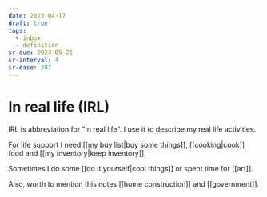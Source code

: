 ```yaml
---
date: 2023-04-17
draft: true
tags:
  - inbox
  - definition
sr-due: 2023-05-21
sr-interval: 4
sr-ease: 287
---
```


# In real life (IRL)

IRL is abbreviation for "in real life". I use it to describe my real life
activities.

For life support I need [[my buy list|buy some things]], [[cooking|cook]] food
and [[my inventory|keep inventory]].

Sometimes I do some [[do it yourself|cool things]] or spent time for [[art]].

Also, worth to mention this notes [[home construction]] and [[government]].

